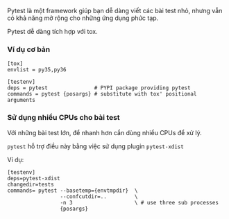 Pytest là một framework giúp bạn dễ dàng viết các bài test nhỏ, nhưng vẫn có khả năng mở rộng cho những ứng dụng phức tạp.

Pytest dễ dàng tích hợp với tox.

### Ví dụ cơ bản

```
[tox]
envlist = py35,py36

[testenv]
deps = pytest               # PYPI package providing pytest
commands = pytest {posargs} # substitute with tox' positional arguments
```

### Sử dụng nhiều CPUs cho bài test

Với những bài test lớn, để nhanh hơn cần dùng nhiều CPUs để xử lý.

`pytest` hỗ trợ điều này bằng việc sử dụng plugin `pytest-xdist`

Ví dụ:

```
[testenv]
deps=pytest-xdist
changedir=tests
commands= pytest --basetemp={envtmpdir}  \
                 --confcutdir=..         \
                 -n 3                    \ # use three sub processes
                 {posargs}
```


